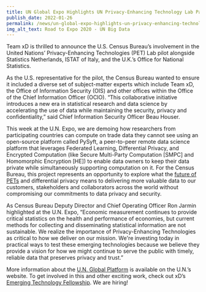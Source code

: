 ```yaml
---
title: UN Global Expo Highlights UN Privacy-Enhancing Technology Lab Participation
publish_date: 2022-01-26
permalink: /news/un-global-expo-highlights-un-privacy-enhancing-technology-lab-participation/
img_alt_text: Road to Expo 2020 - UN Big Data
---
```

<p>
  Team xD is thrilled to announce the U.S. Census Bureau’s involvement in the 
  United Nations’ Privacy-Enhancing Technologies (PET) Lab pilot alongside 
  Statistics Netherlands, ISTAT of Italy, and the U.K.’s Office for National 
  Statistics.
</p>
<p>
  As the U.S. representative for the pilot, the Census Bureau wanted to ensure 
  it included a diverse set of subject-matter experts which include Team xD, 
  the Office of Information Security (OIS) and other offices within the Office 
  of the Chief Information Officer (OCIO). “This collaborative initiative 
  introduces a new era in statistical research and data science by accelerating 
  the use of data while maintaining the security, privacy and confidentiality,” 
  said Chief Information Security Officer Beau Houser. 
</p>
<p>
  This week at the U.N. Expo, we are demoing how researchers from participating 
  countries can compute on trade data they cannot see using an open-source 
  platform called PySyft, a peer-to-peer remote data science platform that 
  leverages Federated Learning, Differential Privacy, and Encrypted Computation 
  (like Secure Multi-Party Computation [SMPC] and Homomorphic Encryption [HE]) 
  to enable data owners to keep their data private while simultaneously 
  supporting computation on it. For the Census Bureau, this project represents 
  an opportunity to explore what the 
  <a href="{{ site.baseurl }}/projects/deploying-privacy-enhancing-technologies/">future of PETs</a>
  and differential privacy means to delivering more valuable data to our 
  customers, stakeholders and collaborators across the world without
  compromising our commitments to data privacy and security.
</p>
<p>
  As Census Bureau Deputy Director and Chief Operating Officer Ron Jarmin 
  highlighted at the U.N. Expo, “Economic measurement continues to provide 
  critical statistics on the health and performance of economies, but current 
  methods for collecting and disseminating statistical information are not 
  sustainable. We realize the importance of Privacy-Enhancing Technologies as 
  critical to how we deliver on our mission. We're investing today in practical 
  ways to test these emerging technologies because we believe they provide a 
  vision for how we might continue to serve the public with timely, reliable 
  data that preserves privacy and trust.” 
</p>
<p>
  More information about the
  <a href="https://unstats.un.org/bigdata/un-global-platform.cshtml" target="_blank">U.N. Global Platform</a>
  is available on the U.N.’s website. To get involved in this and other 
  exciting work, check out xD’s
  <a href="{{ site.baseurl }}/apply">Emerging Technology Fellowship</a>.
  We are hiring!
</p>
